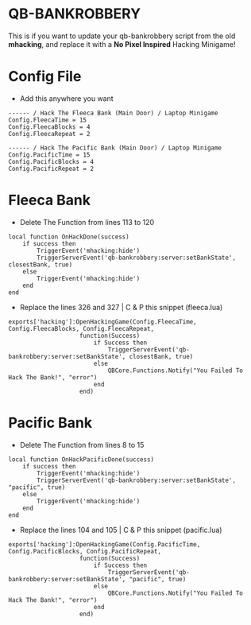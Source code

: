 # QB-BANKROBBERY

This is if you want to update your qb-bankrobbery script from the old **mhacking**, and replace it with a **No Pixel Inspired** Hacking Minigame!

# Config File

- Add this anywhere you want

```
------ / Hack The Fleeca Bank (Main Door) / Laptop Minigame
Config.FleecaTime = 15
Config.FleecaBlocks = 4
Config.FleecaRepeat = 2

------ / Hack The Pacific Bank (Main Door) / Laptop Minigame
Config.PacificTime = 15
Config.PacificBlocks = 4
Config.PacificRepeat = 2
```

# Fleeca Bank

- Delete The Function from lines 113 to 120

```
local function OnHackDone(success)
    if success then
        TriggerEvent('mhacking:hide')
        TriggerServerEvent('qb-bankrobbery:server:setBankState', closestBank, true)
    else
        TriggerEvent('mhacking:hide')
    end
end
```

- Replace the lines 326 and 327 | C & P this snippet (fleeca.lua)

```
exports['hacking']:OpenHackingGame(Config.FleecaTime, Config.FleecaBlocks, Config.FleecaRepeat, 
                    function(Success)
                        if Success then
                            TriggerServerEvent('qb-bankrobbery:server:setBankState', closestBank, true)
                        else
                            QBCore.Functions.Notify("You Failed To Hack The Bank!", "error")
                        end
                    end)
```

# Pacific Bank

- Delete The Function from lines 8 to 15

```
local function OnHackPacificDone(success)
    if success then
        TriggerEvent('mhacking:hide')
        TriggerServerEvent('qb-bankrobbery:server:setBankState', "pacific", true)
    else
        TriggerEvent('mhacking:hide')
    end
end
```

- Replace the lines 104 and 105 | C & P this snippet (pacific.lua)

```
exports['hacking']:OpenHackingGame(Config.PacificTime, Config.PacificBlocks, Config.PacificRepeat, 
                    function(Success)
                        if Success then
                            TriggerServerEvent('qb-bankrobbery:server:setBankState', "pacific", true)
                        else
                            QBCore.Functions.Notify("You Failed To Hack The Bank!", "error")
                        end
                    end)
```